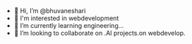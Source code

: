 - 👋 Hi, I’m @bhuvaneshari
- 👀 I'm interested in webdevelopment
- 🌱 I’m currently learning engineering...
- 💞️ I’m looking to collaborate on .AI projects.on webdevelop.
  

<!---
bhuvaneshari/bhuvaneshari is a ✨ special ✨ repository because its `README.md` (this file) appears on your GitHub profile.
You can click the Preview link to take a look at your changes.
--->
